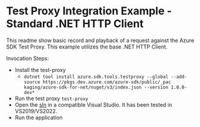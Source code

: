 # Test Proxy Integration Example - Standard .NET HTTP Client

This readme show basic record and playback of a request against the Azure SDK Test Proxy. This example utilizes the base .NET HTTP Client.

Invocation Steps:

- Install the test-proxy
  - `dotnet tool install azure.sdk.tools.testproxy --global --add-source https://pkgs.dev.azure.com/azure-sdk/public/_pac
kaging/azure-sdk-for-net/nuget/v3/index.json --version 1.0.0-dev*`
- Run the test proxy `test-proxy`
- Open the [sln](./Azure.Sdk.Tools.TestProxy.HttpClientSample.sln) in a compatible Visual Studio. It has been tested in VS2019/VS2022.
- Run the application
